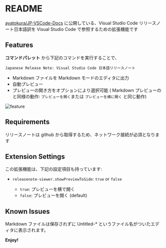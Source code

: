 # README

[ayatokura/JP-VSCode-Docs](https://github.com/ayatokura/JP-VSCode-Docs/tree/master/release-notes) に公開している、Visual Studio Code リリースノート日本語訳を Visual Studio Code で参照するための拡張機能です

## Features

**コマンドパレット** から下記のコマンドを実行することで、

`Japanese Release Note: Visual Studio Code 日本語リリースノート`

* Markdown ファイルを Markdown モードのエディタに出力
* 自動プレビュー
* プレビューの開き方をオプションにより選択可能 ( Markdown プレビューのと同様の動作: `プレビューを開く`または `プレビューを横に開く` と同じ動作)

![feature](images/vscode_relnote_view.gif)

## Requirements

リリースノートは github から取得するため、ネットワーク接続が必須となります

## Extension Settings

この拡張機能は、下記の設定項目も持っています:

* `releasenote-viewer.showPreviewToSide`: `true` or `false`

  * `true`: プレビューを横で開く
  * `false`: プレビューを開く (default)

## Known Issues

Markdown ファイルは保存されずに Untitled-* というファイル名がついたエディタに表示されます。

**Enjoy!**